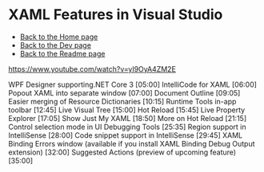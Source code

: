 # XAML Features in Visual Studio

- [Back to the Home page](../../README.md)
- [Back to the Dev page](../README.md)
- [Back to the Readme page](README.md)

https://www.youtube.com/watch?v=yI9OyA4ZM2E

WPF Designer supporting.NET Core 3 [05:00]
IntelliCode for XAML [06:00]
Popout XAML into separate window [07:00]
Document Outline [09:05]
Easier merging of Resource Dictionaries [10:15]
Runtime Tools in-app toolbar [12:45]
Live Visual Tree [15:00]
Hot Reload [15:45]
Live Property Explorer [17:05]
Show Just My XAML [18:50]
More on Hot Reload [21:15]
Control selection mode in UI Debugging Tools [25:35]
Region support in IntelliSense [28:00]
Code snippet support in IntelliSense [29:45]
XAML Binding Errors window (available if you install XAML Binding Debug Output extension) [32:00]
Suggested Actions (preview of upcoming feature) [35:00]

